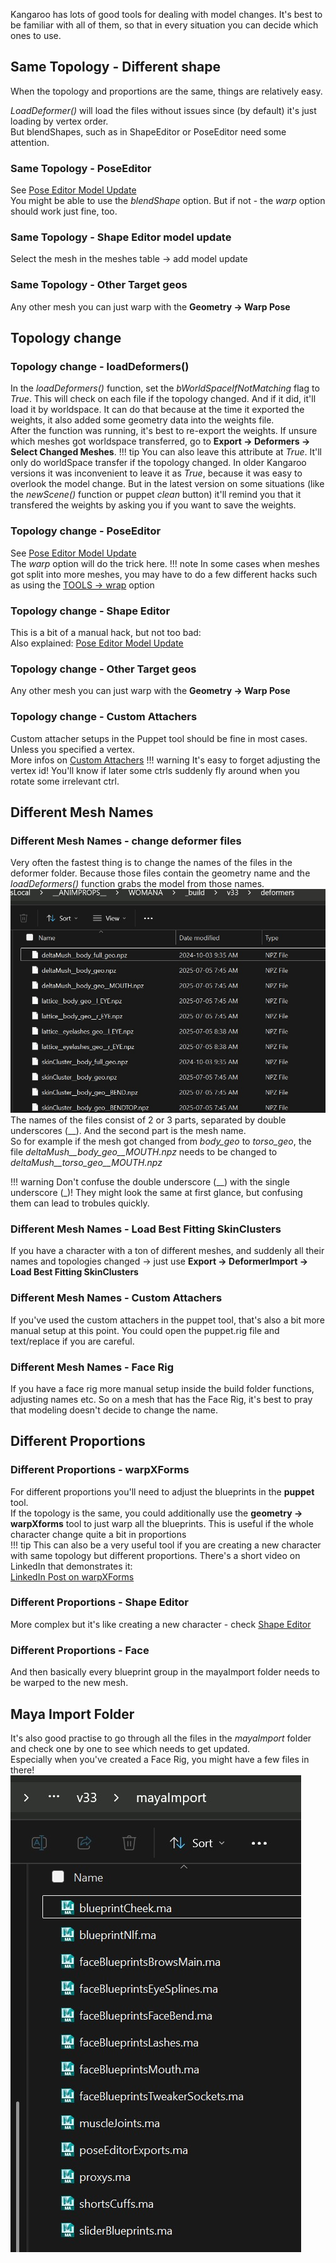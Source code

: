 Kangaroo has lots of good tools for dealing with model changes. It's best to be familiar with all of them,
so that in every situation you can decide which ones to use.



## Same Topology - Different shape
When the topology and proportions are the same, things are relatively easy.

*LoadDeformer()* will load the files without issues since (by default) it's just loading by vertex order.     
But blendShapes, such as in ShapeEditor or PoseEditor need some attention.
### Same Topology - PoseEditor
See [Pose Editor Model Update](body/poseEditor.md#model-change)  
You might be able to use the *blendShape* option. But if not - the *warp* option should work just fine, too.
### Same Topology - Shape Editor model update
Select the mesh in the meshes table -> add model update
### Same Topology - Other Target geos 
Any other mesh you can just warp with the **Geometry -> Warp Pose**


## Topology change
### Topology change - loadDeformers()
In the *loadDeformers()* function, set the  *bWorldSpaceIfNotMatching* flag to *True*. This will check on each file
if the topology changed. And if it did, it'll load it by worldspace. It can do that because at the time it exported the weights,
it also added some geometry data into the weights file.  
After the function was running, it's best to re-export the weights. If unsure which meshes got worldspace transferred,
go to **Export -> Deformers -> Select Changed Meshes**.
!!! tip
    You can also leave this attribute at *True*. It'll only do worldSpace transfer if the topology changed. 
    In older Kangaroo versions it was inconvenient to leave it as *True*, because it was easy to overlook the model change.
    But in the latest version on some situations (like the *newScene()* function or puppet *clean* button) it'll remind you 
    that it transfered the weights by asking you if you want to save the weights.

### Topology change - PoseEditor
See [Pose Editor Model Update](body/poseEditor.md#model-change)  
The *warp* option will do the trick here. 
!!! note
    In some cases when meshes got split into more meshes, you may have to do a few different hacks such as using the
    [TOOLS -> wrap](body/poseEditor.md#useful-tools) option 

### Topology change - Shape Editor
This is a bit of a manual hack, but not too bad:  
Also explained: [Pose Editor Model Update](body/poseEditor.md#model-change)

### Topology change - Other Target geos 
Any other mesh you can just warp with the **Geometry -> Warp Pose**

### Topology change - Custom Attachers 
Custom attacher setups in the Puppet tool should be fine in most cases. Unless you specified a vertex.  
More infos on [Custom Attachers](puppet/puppetBasics.md#attachers)
!!! warning
    It's easy to forget adjusting the vertex id! You'll know if later some ctrls suddenly fly around when you rotate some irrelevant ctrl.



## Different Mesh Names
### Different Mesh Names - change deformer files
Very often the fastest thing is to change the names of the files in the deformer folder. Because those files contain
the geometry name and the *loadDeformers()* function grabs the model from those names.
![Alt text](images/modelChange_names.jpg)
The names of the files consist of 2 or 3 parts, separated by double underscores (\_\_). And the second part is the mesh name.  
So for example if the mesh got changed from *body_geo* to *torso_geo*, the file *deltaMush__body_geo__MOUTH.npz* needs to be changed to
*deltaMush__torso_geo__MOUTH.npz*

!!! warning
    Don't confuse the double underscore (\_\_) with the single underscore (\_)! They might look the same at first glance, but 
    confusing them can lead to trobules quickly.

### Different Mesh Names - Load Best Fitting SkinClusters
If you have a character with a ton of different meshes, and suddenly all their names and topologies changed -> just use 
**Export -> DeformerImport -> Load Best Fitting SkinClusters**

### Different Mesh Names - Custom Attachers
If you've used the custom attachers in the puppet tool, that's also a bit more manual setup at this point. 
You could open the puppet.rig file and text/replace if you are careful.

### Different Mesh Names - Face Rig
If you have a face rig more manual setup inside the build folder functions, adjusting names etc.
So on a mesh that has the Face Rig, it's best to pray that modeling doesn't decide to change the name. 




## Different Proportions
### Different Proportions - warpXForms
For different proportions you'll need to adjust the blueprints in the **puppet** tool.  
If the topology is the same, you could additionally use the **geometry -> warpXforms** tool to just warp all the 
blueprints. This is useful if the whole character change quite a bit in proportions   
!!! tip
    This can also be a very useful tool if you are creating a new character with same topology but different proportions.
There's a short video on LinkedIn that demonstrates it:  
<a href="https://www.linkedin.com/posts/thomas-bittner-6bb6302_this-is-the-tool-i-use-for-warping-guide-activity-7221427670796910594-lcWI?utm_source=share&utm_medium=member_desktop&rcm=ACoAAABy3u8BK03tH_Bovh-T4-W99NGXldU3f_g" 
target="_blank">LinkedIn Post on warpXForms</a>


### Different Proportions - Shape Editor
More complex but it's like creating a new character - check [Shape Editor](#transfrer)

### Different Proportions - Face
And then basically every blueprint group in the mayaImport folder needs to be warped to the new mesh.


## Maya Import Folder
It's also good practise to go through all the files in the *mayaImport* folder and check one by one to see which needs to get updated.  
Especially when you've created a Face Rig, you might have a few files in there!  
![Alt text](images/modelChange_mayaImport.jpg)


